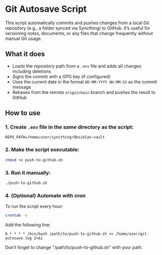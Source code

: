# Git Autosave Script

This script automatically commits and pushes changes from a local Git repository (e.g., a folder synced via Syncthing) to GitHub. It’s useful for versioning notes, documents, or any files that change frequently without manual Git usage.

## What it does

- Loads the repository path from a `.env` file and adds all changes including deletions
- Signs the commit with a GPG key (if configured)
- Uses the current date in the format `DD-MM-YYYY HH:MM:SS` as the commit message
- Rebases from the remote `origin/main` branch and pushes the result to GitHub

## How to use

### 1. Create `.env` file in the same directory as the script:

```env
REPO_PATH=/home/user/syncthing/Obsidian-vault
```

### 2. Make the script executable:

```bash
chmod +x push-to-github.sh
```

### 3. Run it manually:

```bash
./push-to-github.sh
```

### 4. (Optional) Automate with cron

To run the script every hour:

```bash
crontab -e
```

Add the following line:

```cron
0 * * * * /bin/bash /path/to/push-to-github.sh >> /home/user/git-autosave.log 2>&1
```
Don't forget to change "/path/to/push-to-github.sh" with your path.
